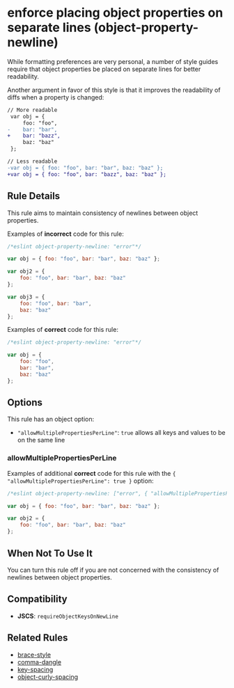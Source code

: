 # enforce placing object properties on separate lines (object-property-newline)

While formatting preferences are very personal, a number of style guides require that object properties be placed on separate lines for better readability.

Another argument in favor of this style is that it improves the readability of diffs when a property is changed:

```diff
// More readable
 var obj = {
     foo: "foo",
-    bar: "bar",
+    bar: "bazz",
     baz: "baz"
 };
```

```diff
// Less readable
-var obj = { foo: "foo", bar: "bar", baz: "baz" };
+var obj = { foo: "foo", bar: "bazz", baz: "baz" };
```

## Rule Details

This rule aims to maintain consistency of newlines between object properties.

Examples of **incorrect** code for this rule:

```js
/*eslint object-property-newline: "error"*/

var obj = { foo: "foo", bar: "bar", baz: "baz" };

var obj2 = {
    foo: "foo", bar: "bar", baz: "baz"
};

var obj3 = {
    foo: "foo", bar: "bar",
    baz: "baz"
};
```

Examples of **correct** code for this rule:

```js
/*eslint object-property-newline: "error"*/

var obj = {
    foo: "foo",
    bar: "bar",
    baz: "baz"
};
```

## Options

This rule has an object option:

* `"allowMultiplePropertiesPerLine"`: `true` allows all keys and values to be on the same line

### allowMultiplePropertiesPerLine

Examples of additional **correct** code for this rule with the `{ "allowMultiplePropertiesPerLine": true }` option:

```js
/*eslint object-property-newline: ["error", { "allowMultiplePropertiesPerLine": true }]*/

var obj = { foo: "foo", bar: "bar", baz: "baz" };

var obj2 = {
    foo: "foo", bar: "bar", baz: "baz"
};
```

## When Not To Use It

You can turn this rule off if you are not concerned with the consistency of newlines between object properties.

## Compatibility

* **JSCS**: `requireObjectKeysOnNewLine`

## Related Rules

* [brace-style](brace-style.md)
* [comma-dangle](comma-dangle.md)
* [key-spacing](key-spacing.md)
* [object-curly-spacing](object-curly-spacing.md)
